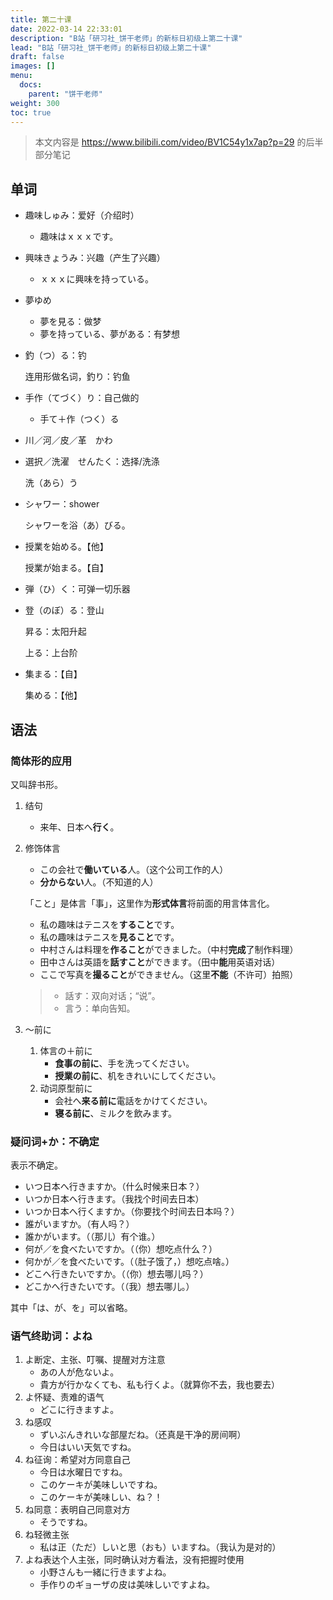 ```yaml
---
title: 第二十课
date: 2022-03-14 22:33:01
description: "B站「研习社_饼干老师」的新标日初级上第二十课"
lead: "B站「研习社_饼干老师」的新标日初级上第二十课"
draft: false
images: []
menu:
  docs:
    parent: "饼干老师"
weight: 300
toc: true
---
```


> 本文内容是 https://www.bilibili.com/video/BV1C54y1x7ap?p=29 的后半部分笔记

## 单词

- 趣味しゅみ：爱好（介绍时）

  - 趣味はｘｘｘです。

- 興味きょうみ：兴趣（产生了兴趣）

  - ｘｘｘに興味を持っている。

- 夢ゆめ

  - 夢を見る：做梦
  - 夢を持っている、夢がある：有梦想

- 釣（つ）る：钓

  连用形做名词，釣り：钓鱼

- 手作（てづく）り：自己做的

  - 手て＋作（つく）る

- 川／河／皮／革　かわ

- 選択／洗濯　せんたく：选择/洗涤

  洗（あら）う

- シャワー：shower

  シャワーを浴（あ）びる。

- 授業を始める。【他】

  授業が始まる。【自】

- 弾（ひ）く：可弹一切乐器

- 登（のぼ）る：登山

  昇る：太阳升起

  上る：上台阶

- 集まる：【自】

  集める：【他】

## 语法

### 简体形的应用

又叫辞书形。

1. 结句

   - 来年、日本へ**行く**。

2. 修饰体言

   - この会社で**働いている**人。（这个公司工作的人）
   - **分からない**人。（不知道的人）

   「こと」是体言「事」，这里作为**形式体言**将前面的用言体言化。

   - 私の趣味はテニスを**すること**です。
   - 私の趣味はテニスを**見ること**です。
   - 中村さんは料理を**作ること**ができました。（中村**完成**了制作料理）
   - 田中さんは英語を**話すこと**ができます。（田中**能**用英语对话）
   - ここで写真を**撮ること**ができません。（这里**不能**（不许可）拍照）

   > - 話す：双向对话；“说”。
   > - 言う：单向告知。

3. ～前に

   1. 体言の＋前に
      - **食事の前に**、手を洗ってください。
      - **授業の前に**、机をきれいにしてください。
   2. 动词原型前に
      - 会社へ**来る前に**電話をかけてください。
      - **寝る前に**、ミルクを飲みます。

### 疑问词+か：不确定

表示不确定。

- いつ日本へ行きますか。（什么时候来日本？）
- いつか日本へ行きます。（我找个时间去日本）
- いつか日本へ行くますか。（你要找个时间去日本吗？）
- 誰がいますか。（有人吗？）
- 誰かがいます。（（那儿）有个谁。）
- 何が／を食べたいですか。（（你）想吃点什么？）
- 何かが／を食べたいです。（（肚子饿了，）想吃点啥。）
- どこへ行きたいですか。（（你）想去哪儿吗？）
- どこかへ行きたいです。（（我）想去哪儿。）

其中「は、が、を」可以省略。

### 语气终助词：よね

1. よ断定、主张、叮嘱、提醒对方注意
   - あの人が危ないよ。
   - 貴方が行かなくても、私も行くよ。（就算你不去，我也要去）
2. よ怀疑、责难的语气
   - どこに行きますよ。
3. ね感叹
   - ずいぶんきれいな部屋だね。（还真是干净的房间啊）
   - 今日はいい天気ですね。
4. ね征询：希望对方同意自己
   - 今日は水曜日ですね。
   - このケーキが美味しいですね。
   - このケーキが美味しい、ね？！
5. ね同意：表明自己同意对方
   - そうですね。
6. ね轻微主张
   - 私は正（ただ）しいと思（おも）いますね。（我认为是对的）
7. よね表达个人主张，同时确认对方看法，没有把握时使用
   - 小野さんも一緒に行きますよね。
   - 手作りのギョーザの皮は美味しいですよね。
